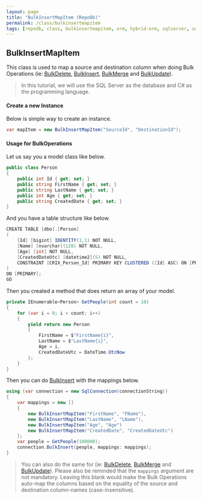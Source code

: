 ```yaml
---
layout: page
title: "BulkInsertMapItem (RepoDb)"
permalink: /class/bulkinsertmapitem
tags: [repodb, class, bulkinsertmapitem, orm, hybrid-orm, sqlserver, sqlite, mysql, postgresql]
---
```


## BulkInsertMapItem

This class is used to map a source and destination column when doing Bulk Operations (ie: [BulkDelete](/operation/bulkdelete), [BulkInsert](/operation/bulkinsert), [BulkMerge](/operation/bulkmerge) and [BulkUpdate](/operation/bulkupdate)).

> In this tutorial, we will use the SQL Server as the database and C# as the programming language.

#### Create a new Instance

Below is simple way to create an instance.

```csharp
var mapItem = new BulkInsertMapItem("SourceId", "DestinationId");
```

#### Usage for BulkOperations

Let us say you a model class like below.

```csharp
public class Person
{
    public int Id { get; set; }
    public string FirstName { get; set; }
    public string LastName { get; set; }
    public int Age { get; set; }
    public string CreatedDate { get; set; }
}
```

And you have a table structure like below.

```csharp
CREATE TABLE [dbo].[Person]
(
	[Id] [bigint] IDENTITY(1,1) NOT NULL,
	[Name] [nvarchar](128) NOT NULL,
	[Age] [int] NOT NULL,
	[CreatedDateUtc] [datetime2](5) NOT NULL,
	CONSTRAINT [CRIX_Person_Id] PRIMARY KEY CLUSTERED ([Id] ASC) ON [PRIMARY]
)
ON [PRIMARY];
GO
```

Then you created a method that does return an array of your model.

```csharp
private IEnumerable<Person> GetPeople(int count = 10)
{
	for (var i = 0; i < count; i++)
	{
		yield return new Person
		{
			FirstName = $"FirstName{i}",
			LastName = $"LastName{i}",
			Age = i,
			CreatedDateUtc = DateTime.UtcNow
		};
	}
}
```

Then you can do [BulkInsert](/operation/bulkinsert) with the mappings below.

```csharp
using (var connection = new SqlConnection(connectionString))
{
    var mappings = new []
    {
        new BulkInsertMapItem("FirstName", "FName"),
        new BulkInsertMapItem("LastName", "LName"),
        new BulkInsertMapItem("Age", "Age")
        new BulkInsertMapItem("CreatedDate", "CreatedDateUtc")
    };
    var people = GetPeople(100000);
    connection.BulkInsert(people, mappings: mappings);
}
```

> You can also do the same for (ie: [BulkDelete](/operation/bulkdelete), [BulkMerge](/operation/bulkmerge) and [BulkUpdate](/operation/bulkupdate)). Please also be reminded that the `mappings` argument are not mandatory. Leaving this blank would make the Bulk Operations auto-map the columns based on the equality of the source and destination column-names (case-insensitive).